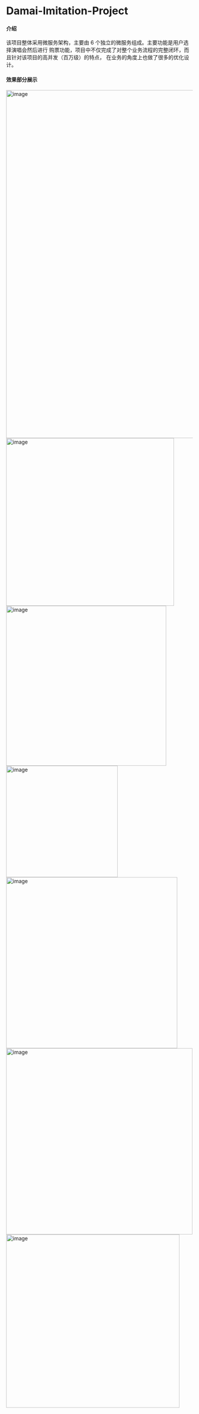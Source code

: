 # Damai-Imitation-Project

#### 介绍
该项目整体采用微服务架构，主要由 6 个独立的微服务组成。主要功能是用户选择演唱会然后进行
购票功能，项目中不仅完成了对整个业务流程的完整闭环，而且针对该项目的高并发（百万级）的特点，
在业务的角度上也做了很多的优化设计。



#### 效果部分展示
<img width="940" alt="image" src="https://github.com/user-attachments/assets/00547914-0d0c-4477-95a5-3da0f107e64c" />
<img width="453" alt="image" src="https://github.com/user-attachments/assets/3894ceb3-ed74-4020-867f-5eae0737c981" />
<img width="432" alt="image" src="https://github.com/user-attachments/assets/3b2134e6-9f05-4697-8ddd-45c8e020e1eb" />
<img width="301" alt="image" src="https://github.com/user-attachments/assets/37b1fae1-f92a-44d4-9c07-c73318304b3e" />
<img width="462" alt="image" src="https://github.com/user-attachments/assets/196c5f5d-73e3-49d6-9b10-6bebac8a3d25" />
<img width="503" alt="image" src="https://github.com/user-attachments/assets/dfae7794-9c92-42b4-93f8-3211cc62e8c3" />
<img width="468" alt="image" src="https://github.com/user-attachments/assets/7da4abe9-97d3-44cc-b1de-486b09644e19" />

